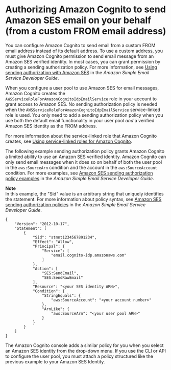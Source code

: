 # Authorizing Amazon Cognito to send Amazon SES email on your behalf \(from a custom FROM email address\)<a name="cognito-user-pool-settings-ses-authorization-to-send-email"></a>

You can configure Amazon Cognito to send email from a custom FROM email address instead of its default address\. To use a custom address, you must give Amazon Cognito permission to send email message from an Amazon SES verified identity\. In most cases, you can grant permission by creating a sending authorization policy\. For more information, see [Using sending authorization with Amazon SES](https://docs.aws.amazon.com/ses/latest/DeveloperGuide/sending-authorization.html) in the *Amazon Simple Email Service Developer Guide*\. 

When you configure a user pool to use Amazon SES for email messages, Amazon Cognito creates the `AWSServiceRoleForAmazonCognitoIdpEmailService` role in your account to grant access to Amazon SES\. No sending authorization policy is needed when the `AWSServiceRoleForAmazonCognitoIdpEmailService` service\-linked role is used\. You only need to add a sending authorization policy when you use both the default email functionality in your user pool *and* a verified Amazon SES identity as the FROM address\.

For more information about the service\-linked role that Amazon Cognito creates, see [Using service\-linked roles for Amazon Cognito](using-service-linked-roles.md)\.

The following example sending authorization policy grants Amazon Cognito a limited ability to use an Amazon SES verified identity\. Amazon Cognito can only send email messages when it does so on behalf of both the user pool in the `aws:SourceArn` condition and the account in the `aws:SourceAccount` condition\. For more examples, see [Amazon SES sending authorization policy examples](https://docs.aws.amazon.com/ses/latest/DeveloperGuide/sending-authorization-policy-examples.html) in the *Amazon Simple Email Service Developer Guide*\.

**Note**  
In this example, the "Sid" value is an arbitrary string that uniquely identifies the statement\. For more information about policy syntax, see [Amazon SES sending authorization policies](https://docs.aws.amazon.com/ses/latest/DeveloperGuide/sending-authorization-policies.html) in the *Amazon Simple Email Service Developer Guide*\.

```
{
    "Version": "2012-10-17",
    "Statement": [
        {
            "Sid": "stmnt1234567891234",
            "Effect": "Allow",
            "Principal": {
                "Service": [
                    "email.cognito-idp.amazonaws.com"
                ]
            },
            "Action": [
                "SES:SendEmail",
                "SES:SendRawEmail"
            ],
            "Resource": "<your SES identity ARN>",
            "Condition": {
                "StringEquals": {
                    "aws:SourceAccount": "<your account number>"
                },
                "ArnLike": {
                    "aws:SourceArn": "<your user pool ARN>"
                }
            }
        }
    ]
}
```

The Amazon Cognito console adds a similar policy for you when you select an Amazon SES identity from the drop\-down menu\. If you use the CLI or API to configure the user pool, you must attach a policy structured like the previous example to your Amazon SES Identity\.